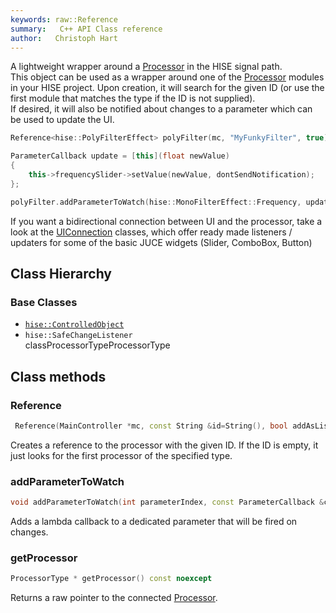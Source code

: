```yaml
---
keywords: raw::Reference
summary:   C++ API Class reference
author:   Christoph Hart
---
```


A lightweight wrapper around a [Processor](/cpp_api/hise/classhise_1_1_processor) in the HISE signal path.  
This object can be used as a wrapper around one of the [Processor](/cpp_api/hise/classhise_1_1_processor) modules in your HISE project. Upon creation, it will search for the given ID (or use the first module that matches the type if the ID is not supplied).  
If desired, it will also be notified about changes to a parameter which can be used to update the UI.  

```cpp
Reference<hise::PolyFilterEffect> polyFilter(mc, "MyFunkyFilter", true);

ParameterCallback update = [this](float newValue) 
{
    this->frequencySlider->setValue(newValue, dontSendNotification); 
};

polyFilter.addParameterToWatch(hise::MonoFilterEffect::Frequency, update);
```

  
If you want a bidirectional connection between UI and the processor, take a look at the [UIConnection](/cpp_api/raw/classhise_1_1raw_1_1_u_i_connection) classes, which offer ready made listeners / updaters for some of the basic JUCE widgets (Slider, ComboBox, Button)   
## Class Hierarchy

### Base Classes

- [`hise::ControlledObject`](/cpp_api/hise/classhise_1_1_controlled_object)  
- `hise::SafeChangeListener`  
classProcessorTypeProcessorType
## Class methods

### Reference

```cpp
 Reference(MainController *mc, const String &id=String(), bool addAsListener=false)
```

Creates a reference to the processor with the given ID. If the ID is empty, it just looks for the first processor of the specified type.   

### addParameterToWatch

```cpp
void addParameterToWatch(int parameterIndex, const ParameterCallback &callbackFunction)
```

Adds a lambda callback to a dedicated parameter that will be fired on changes.   

### getProcessor

```cpp
ProcessorType * getProcessor() const noexcept
```

Returns a raw pointer to the connected [Processor](/cpp_api/hise/classhise_1_1_processor).   
